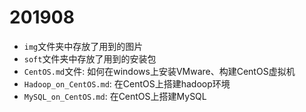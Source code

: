# 201908
- `img`文件夹中存放了用到的图片
- `soft`文件夹中存放了用到的安装包
- `CentOS.md`文件: 如何在windows上安装VMware、构建CentOS虚拟机
- `Hadoop_on_CentOS.md`: 在CentOS上搭建hadoop环境
- `MySQL_on_CentOS.md`: 在CentOS上搭建MySQL
